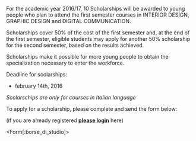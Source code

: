 For the academic year 2016/17, 10 Scholarships will be awarded to young people who plan to attend the first semester courses in  INTERIOR DESIGN, GRAPHIC DESIGN and DIGITAL COMMUNICATION. 

Scholarships cover 50% of the cost of the first semester and, at the end of the first semester, eligible students may apply for another 50% scholarship for the second semester, based on the results achieved. 

Scholarships make it possible for more young people to obtain the specialization necessary to enter the workforce.

 
Deadline for scolarships:
- february 14th, 2016

*Scolarschips are only for courses in Italian language*

To apply for a scholarship, please complete and send the form below:

(if you are already registered <a style='font-weight: bold' href='/login'>please login</a> here)

<Form[:borse_di_studio]> 